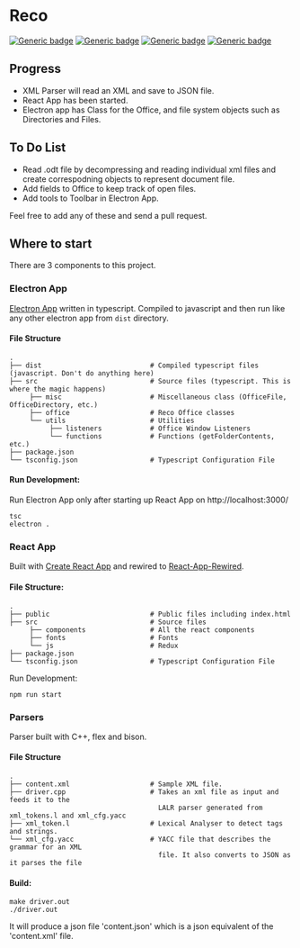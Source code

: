 # Reco

[![Generic badge](https://img.shields.io/badge/Electron-TypeScript-blue.svg)](https://shields.io/)
[![Generic badge](https://img.shields.io/badge/React-JavaScript-yellow.svg)](https://shields.io/)
[![Generic badge](https://img.shields.io/badge/StyleSheet-Scss-pink.svg)](https://shields.io/)
[![Generic badge](https://img.shields.io/badge/Parser-C++-blue.svg)](https://shields.io/)

## Progress
  - XML Parser will read an XML and save to JSON file.
  - React App has been started.
  - Electron app has Class for the Office, and file system objects such as Directories and Files.
## To Do List
  - Read .odt file by decompressing and reading individual xml files and create correspodning objects to represent document file.
  - Add fields to Office to keep track of open files.
  - Add tools to Toolbar in Electron App.
 
Feel free to add any of these and send a pull request.

## Where to start
There are 3 components to this project.

### Electron App
[Electron App](https://github.com/electron/electron) written in typescript. Compiled to javascript and then run like any other electron app from `dist` directory.

#### File Structure

    .
    ├── dist                           # Compiled typescript files (javascript. Don't do anything here)
    ├── src                            # Source files (typescript. This is where the magic happens)
         ├── misc                      # Miscellaneous class (OfficeFile, OfficeDirectory, etc.)
         ├── office                    # Reco Office classes
         └── utils                     # Utilities
              ├── listeners            # Office Window Listeners
              └── functions            # Functions (getFolderContents, etc.)
    ├── package.json
    └── tsconfig.json                  # Typescript Configuration File

#### Run Development:
Run Electron App only after starting up React App on http://localhost:3000/

```
tsc
electron .
```

### React App

Built with [Create React App](https://github.com/facebook/create-react-app) and rewired to [React-App-Rewired](https://github.com/timarney/react-app-rewired).

#### File Structure:

    .
    ├── public                         # Public files including index.html
    ├── src                            # Source files
         ├── components                # All the react components
         ├── fonts                     # Fonts
         └── js                        # Redux
    ├── package.json
    └── tsconfig.json                  # Typescript Configuration File

Run Development:

```
npm run start
```

### Parsers

Parser built with C++, flex and bison. 

#### File Structure

    .
    ├── content.xml                    # Sample XML file.
    ├── driver.cpp                     # Takes an xml file as input and feeds it to the
                                         LALR parser generated from xml_tokens.l and xml_cfg.yacc
    ├── xml_token.l                    # Lexical Analyser to detect tags and strings.
    └── xml_cfg.yacc                   # YACC file that describes the grammar for an XML
                                         file. It also converts to JSON as it parses the file
#### Build:

```
make driver.out
./driver.out
```

It will produce a json file 'content.json' which is a json equivalent of the 'content.xml' file.